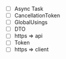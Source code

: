 - [ ] Async Task
- [ ] CancellationToken
- [ ] GlobalUsings
- [ ] DTO
- [ ] https => api
- [ ] Token
- [ ] https => client